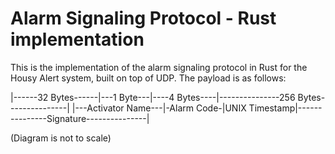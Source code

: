 # Alarm Signaling Protocol - Rust implementation

This is the implementation of the alarm signaling protocol in Rust for the Housy Alert system, built on top of UDP. The payload is as follows:

|------32 Bytes------|---1 Byte---|----4 Bytes----|---------------256 Bytes---------------|
|---Activator Name---|-Alarm Code-|UNIX  Timestamp|---------------Signature---------------|

(Diagram is not to scale)

